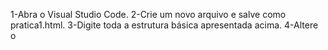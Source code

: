 1-Abra o Visual Studio Code.
2-Crie um novo arquivo e salve como pratica1.html.
3-Digite toda a estrutura básica apresentada acima.
4-Altere o <title>para "Meu Primeiro Site".
5-No <body>, adicionar:
6-Um <h1>com seu nome completo.
7-Um <p>descrevendo o que achou mais interessante na aula.
8-Adicione um comentário em HTML acima <h1>explicando o que aquela linha faz.
Salve e abra o arquivo no navegador para ver o resultado.
